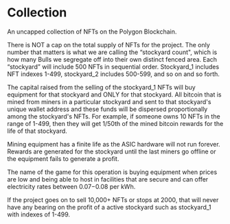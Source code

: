 # Collection

An uncapped collection of NFTs on the Polygon Blockchain.&#x20;

There is NOT a cap on the total supply of NFTs for the project. The only number that matters is what we are calling the “stockyard count", which is how many Bulls we segregate off into their own distinct fenced area. Each “stockyard” will include 500 NFTs in sequential order. Stockyard\_1 includes NFT indexes 1-499, stockyard\_2 includes 500-599, and so on and so forth.&#x20;

The capital raised from the selling of the stockyard\_1 NFTs will buy equipment for that stockyard and ONLY for that stockyard. All bitcoin that is mined from miners in a particular stockyard and sent to that stockyard's unique wallet address and these funds will be dispersed proportionally among the stockyard's NFTs. For example, if someone owns 10 NFTs in the range of 1-499, then they will get 1/50th of the mined bitcoin rewards for the life of that stockyard.&#x20;

Mining equipment has a finite life as the ASIC hardware will not run forever. Rewards are generated for the stockyard until the last miners go offline or the equipment fails to generate a profit.&#x20;

The name of the game for this operation is buying equipment when prices are low and being able to host in facilities that are secure and can offer electricity rates between $0.07-$0.08 per kWh.

If the project goes on to sell 10,000+ NFTs or stops at 2000, that will never have any bearing on the profit of a active stockyard such as stockyard\_1 with indexes of 1-499.
